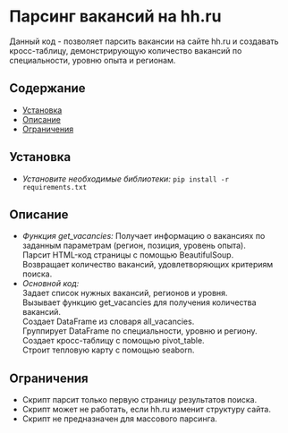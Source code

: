 # Парсинг вакансий на hh.ru
Данный код -  позволяет парсить вакансии на сайте hh.ru и создавать кросс-таблицу, демонстрирующую количество вакансий по специальности, уровню опыта и регионам.
## Содержание
* [Установка](#установка)  
* [Описание](#Описание)  
* [Ограничения](#ограниченияОграничения)  

## Установка
* *Установите  необходимые  библиотеки:*  `pip install -r requirements.txt` 
## Описание
* *Функция get_vacancies:*
Получает информацию о вакансиях по заданным параметрам (регион, позиция, уровень опыта).  
Парсит HTML-код страницы с помощью BeautifulSoup.  
Возвращает количество вакансий, удовлетворяющих критериям поиска.  
* *Основной код:*  
Задает список нужных вакансий, регионов и уровня.   
Вызывает функцию get_vacancies для получения количества вакансий.  
Создает DataFrame из словаря all_vacancies.  
Группирует DataFrame по специальности, уровню и региону.  
Создает кросс-таблицу с помощью pivot_table.  
Строит тепловую карту с помощью seaborn.  
## Ограничения
* Скрипт парсит только первую страницу результатов поиска.  
* Скрипт может не работать, если hh.ru изменит структуру сайта.  
* Скрипт не предназначен для массового парсинга.  